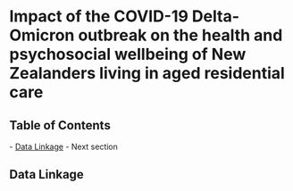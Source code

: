 <h1 align="left">
  Impact of the COVID-19 Delta-Omicron outbreak on the health and psychosocial wellbeing of New Zealanders living in aged residential care
</h1>

<h2>
  Table of Contents
</h2>
<p>
  - <a href="#data-linkage">Data Linkage</a>
  - Next section
</p>

##  Data Linkage
